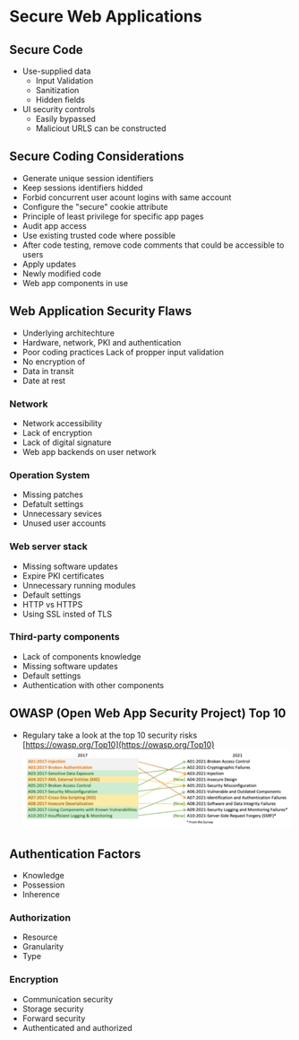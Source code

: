 # Secure Web Applications

## Secure Code
* Use-supplied data
  * Input Validation
  * Sanitization
  * Hidden fields
* UI security controls
  * Easily bypassed
  * Maliciout URLS can be constructed

## Secure Coding Considerations
* Generate unique session identifiers
* Keep sessions identifiers hidded
* Forbid concurrent user acount logins with same account
* Configure the "secure" cookie attribute
* Principle of least privilege for specific app pages
* Audit app access
* Use existing trusted code where possible
* After code testing, remove code comments that could be accessible to users
* Apply updates
 * Newly modified code
 * Web app components in use

## Web Application Security Flaws
* Underlying architechture
 * Hardware, network, PKI and authentication
* Poor coding practices
 Lack of propper input validation
* No encryption of
 * Data in transit
 * Date at rest

### Network
* Network accessibility
* Lack of encryption
* Lack of digital signature
* Web app backends on user network

### Operation System
* Missing patches
* Defatult settings
* Unnecessary sevices
* Unused user accounts

### Web server stack
* Missing software updates
* Expire PKI certificates
* Unnecessary running modules
* Default settings
* HTTP vs HTTPS
* Using SSL insted of TLS

### Third-party components
* Lack of components knowledge
* Missing software updates
* Default settings
* Authentication with other components

## OWASP (Open Web App Security Project) Top 10
* Regulary take a look at the top 10 security risks [https://owasp.org/Top10](https://owasp.org/Top10)
![OWASP_top10_2017-2021.png](OWASP_top10_2017-2021.png)

## Authentication Factors
* Knowledge
* Possession
* Inherence

### Authorization
* Resource
* Granularity
* Type

### Encryption
* Communication security
* Storage security
* Forward security
* Authenticated and authorized
